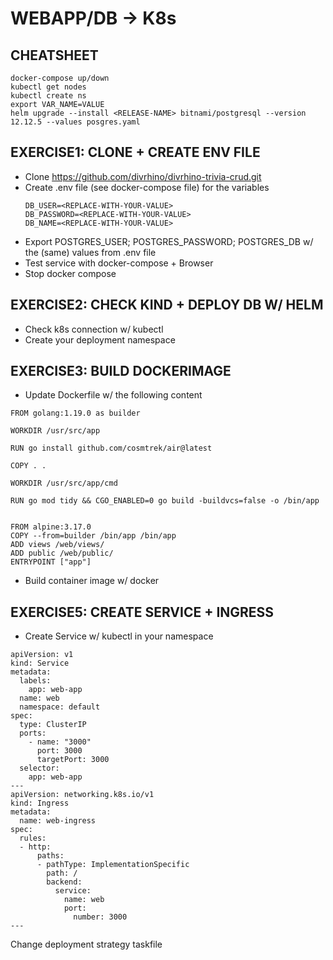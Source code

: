 # WEBAPP/DB -> K8s

## CHEATSHEET

```
docker-compose up/down
kubectl get nodes
kubectl create ns
export VAR_NAME=VALUE
helm upgrade --install <RELEASE-NAME> bitnami/postgresql --version 12.12.5 --values posgres.yaml
```

## EXERCISE1: CLONE + CREATE ENV FILE

* Clone https://github.com/divrhino/divrhino-trivia-crud.git
* Create .env file (see docker-compose file) for the variables
    ```
    DB_USER=<REPLACE-WITH-YOUR-VALUE>
    DB_PASSWORD=<REPLACE-WITH-YOUR-VALUE>
    DB_NAME=<REPLACE-WITH-YOUR-VALUE>
    ```
* Export POSTGRES_USER; POSTGRES_PASSWORD; POSTGRES_DB w/ the (same) values from .env file
* Test service with docker-compose + Browser
* Stop docker compose

## EXERCISE2: CHECK KIND + DEPLOY DB W/ HELM

* Check k8s connection w/ kubectl
* Create your deployment namespace

## EXERCISE3: BUILD DOCKERIMAGE

* Update Dockerfile w/ the following content
```
FROM golang:1.19.0 as builder

WORKDIR /usr/src/app

RUN go install github.com/cosmtrek/air@latest

COPY . .

WORKDIR /usr/src/app/cmd

RUN go mod tidy && CGO_ENABLED=0 go build -buildvcs=false -o /bin/app


FROM alpine:3.17.0
COPY --from=builder /bin/app /bin/app
ADD views /web/views/
ADD public /web/public/
ENTRYPOINT ["app"]
```

* Build container image w/ docker



## EXERCISE5: CREATE SERVICE + INGRESS


* Create Service w/ kubectl in your namespace
```
apiVersion: v1
kind: Service
metadata:
  labels:
    app: web-app
  name: web
  namespace: default
spec:
  type: ClusterIP
  ports:
    - name: "3000"
      port: 3000
      targetPort: 3000
  selector:
    app: web-app
---
apiVersion: networking.k8s.io/v1
kind: Ingress
metadata:
  name: web-ingress
spec:
  rules:
  - http:
      paths:
      - pathType: ImplementationSpecific
        path: /
        backend:
          service:
            name: web
            port:
              number: 3000
---
```

Change deployment strategy
taskfile
